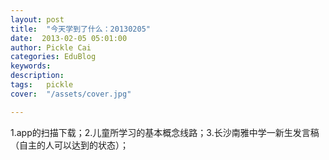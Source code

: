 ```yaml
---
layout: post  
title:  "今天学到了什么：20130205"
date:  2013-02-05 05:01:00
author: Pickle Cai  
categories: EduBlog  
keywords: 
description:   
tags:	pickle   
cover:  "/assets/cover.jpg"  

---
```


1.app的扫描下载；2.儿童所学习的基本概念线路；3.长沙南雅中学一新生发言稿（自主的人可以达到的状态）；				

		    
